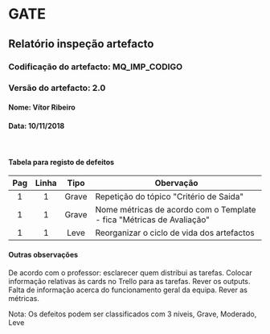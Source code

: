 # GATE
## Relatório inspeção artefacto
### Codificação do artefacto: MQ_IMP_CODIGO
### Versão do artefacto: 2.0
#### Nome: Vítor Ribeiro
#### Data: 10/11/2018

</br>

#### Tabela para registo de defeitos
|Pag|Linha|Tipo|Obervação
|:---:|:---:|:---:|---
|1|1|Grave|Repetição do tópico "Critério de Saida"
|1|1|Grave|Nome métricas de acordo com o Template - fica "Métricas de Avaliação"
|1|1|Leve|Reorganizar o ciclo de vida dos artefactos


#### Outras observações
De acordo com o professor: esclarecer quem distribui as tarefas.
Colocar informação relativas às cards no Trello para as tarefas.
Rever os outputs.
Falta de informação acerca do funcionamento geral da equipa.
Rever as métricas.
</br>

Nota: Os defeitos podem ser classificados com 3 níveis, Grave, Moderado, Leve